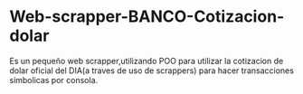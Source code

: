 # Web-scrapper-BANCO-Cotizacion-dolar
Es un pequeño web scrapper,utilizando POO para utilizar la cotizacion de dolar oficial del DIA(a traves de uso de scrappers) para hacer transacciones simbolicas por consola.
